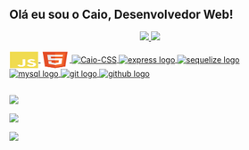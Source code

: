## Olá eu sou o Caio, Desenvolvedor Web!
<div align="center">
  <a href="https://github.com/caiox1x">
  <img height="180em" src="https://github-readme-stats.vercel.app/api?username=caiox1x&show_icons=true&theme=dracula&include_all_commits=true&count_private=true"/>
  <img height="180em" src="https://github-readme-stats.vercel.app/api/top-langs/?username=caiox1x&layout=compact&langs_count=7&theme=dracula"/>
</div>
<div style="display: inline_block"><br>
  <img align="center" alt="Caio-Js" height="30" width="52" src="https://raw.githubusercontent.com/devicons/devicon/master/icons/javascript/javascript-plain.svg">
  
  <img align="center" alt="Caio-HTML" height="30" width="52" src="https://raw.githubusercontent.com/devicons/devicon/master/icons/html5/html5-original.svg">

  <img align="center" alt="Caio-CSS" height="30" width="52" src="https://cdn.jsdelivr.net/gh/devicons/devicon/icons/css3/css3-original.svg" />
  
  <img align="center" src="https://cdn.jsdelivr.net/gh/devicons/devicon/icons/express/express-original.svg" height="40" width="52" alt="express logo"  />
  
  <img align="center" src="https://cdn.jsdelivr.net/gh/devicons/devicon/icons/sequelize/sequelize-original.svg" height="40" width="52" alt="sequelize logo"  />
  
  <img align="center" src="https://cdn.jsdelivr.net/gh/devicons/devicon/icons/mysql/mysql-original.svg" height="40" width="52" alt="mysql logo"  />
  
   <img align="center" src="https://cdn.jsdelivr.net/gh/devicons/devicon/icons/git/git-original.svg" height="40" width="52" alt="git logo"  />
   
  <img align="center" src="https://cdn.jsdelivr.net/gh/devicons/devicon/icons/github/github-original.svg" height="40" width="52" alt="github logo"  />
          

  
</div>
  
  ##
 
<div> 
  
  <a href="https://instagram.com/caiox1x" target="_blank"><img src="https://img.shields.io/badge/-Instagram-%23E4405F?style=for-the-badge&logo=instagram&logoColor=white" target="_blank"></a>
 
  <a href = "mailto:caiodocarmo00@gmail.com"><img src="https://img.shields.io/badge/-Gmail-%23333?style=for-the-badge&logo=gmail&logoColor=white" target="_blank"></a>

  <a href="https://www.linkedin.com/in/caiodocarmo/" target="_blank"><img src="https://img.shields.io/badge/-LinkedIn-%230077B5?style=for-the-badge&logo=linkedin&logoColor=white" target="_blank"></a> 
 
 
</div>
